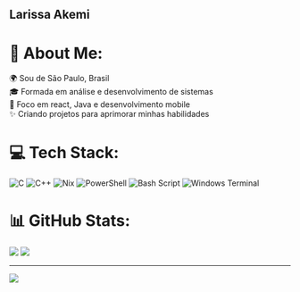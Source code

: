 ## Larissa Akemi

# 💫 About Me:
🌍 Sou de São Paulo, Brasil<br>🎓 Formada em análise e desenvolvimento de sistemas<br>🎯 Foco em react, Java e desenvolvimento mobile<br>✨ Criando projetos para aprimorar minhas habilidades


# 💻 Tech Stack:
![C](https://img.shields.io/badge/c-%2300599C.svg?style=for-the-badge&logo=c&logoColor=white) ![C++](https://img.shields.io/badge/c++-%2300599C.svg?style=for-the-badge&logo=c%2B%2B&logoColor=white) ![Nix](https://img.shields.io/badge/NIX-5277C3.svg?style=for-the-badge&logo=NixOS&logoColor=white) ![PowerShell](https://img.shields.io/badge/PowerShell-%235391FE.svg?style=for-the-badge&logo=powershell&logoColor=white) ![Bash Script](https://img.shields.io/badge/bash_script-%23121011.svg?style=for-the-badge&logo=gnu-bash&logoColor=white) ![Windows Terminal](https://img.shields.io/badge/Windows%20Terminal-%234D4D4D.svg?style=for-the-badge&logo=windows-terminal&logoColor=white)
# 📊 GitHub Stats:
![](https://nirzak-streak-stats.vercel.app/?user=lakemi26&theme=monokai&hide_border=false) 
![](https://github-readme-stats.vercel.app/api/top-langs/?username=lakemi26&theme=monokai&hide_border=false&include_all_commits=true&count_private=true&layout=compact)

---
[![](https://visitcount.itsvg.in/api?id=lakemi26&icon=0&color=0)](https://visitcount.itsvg.in)

<!-- Proudly created with GPRM ( https://gprm.itsvg.in ) -->
